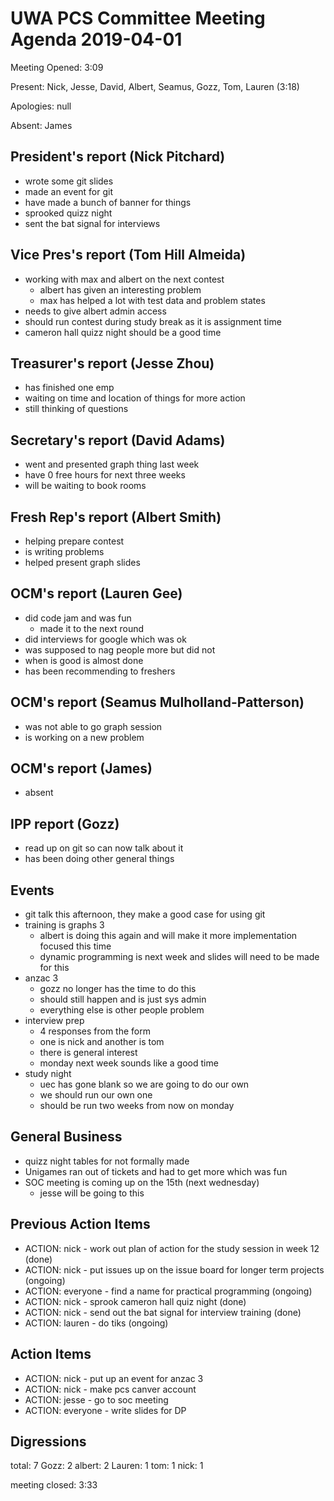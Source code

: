 # UWA PCS Committee Meeting Agenda 2019-04-01

Meeting Opened: 3:09

Present: Nick, Jesse, David, Albert, Seamus, Gozz, Tom, Lauren (3:18)

Apologies: null

Absent: James

## President's report (Nick Pitchard)

- wrote some git slides
- made an event for git
- have made a bunch of banner for things
- sprooked quizz night
- sent the bat signal for interviews

## Vice Pres's report (Tom Hill Almeida)

- working with max and albert on the next contest
  - albert has given an interesting problem
  - max has helped a lot with test data and problem states
- needs to give albert admin access
- should run contest during study break as it is assignment time
- cameron hall quizz night should be a good time

## Treasurer's report (Jesse Zhou)

- has finished one emp
- waiting on time and location of things for more action
- still thinking of questions

## Secretary's report (David Adams)

- went and presented graph thing last week
- have 0 free hours for next three weeks
- will be waiting to book rooms

## Fresh Rep's report (Albert Smith)

- helping prepare contest
- is writing problems
- helped present graph slides

## OCM's report (Lauren Gee)

- did code jam and was fun
  - made it to the next round
- did interviews for google which was ok
- was supposed to nag people more but did not
- when is good is almost done
- has been recommending to freshers

## OCM's report (Seamus Mulholland-Patterson)

- was not able to go graph session
- is working on a new problem

## OCM's report (James)

- absent

## IPP report (Gozz)

- read up on git so can now talk about it
- has been doing other general things

## Events

- git talk this afternoon, they make a good case for using git
- training is graphs 3
  - albert is doing this again and will make it more implementation focused this time
  - dynamic programming is next week and slides will need to be made for this
- anzac 3
  - gozz no longer has the time to do this
  - should still happen and is just sys admin
  - everything else is other people problem
- interview prep
  - 4 responses from the form
  - one is nick and another is tom
  - there is general interest
  - monday next week sounds like a good time
- study night
  - uec has gone blank so we are going to do our own
  - we should run our own one
  - should be run two weeks from now on monday

## General Business

- quizz night tables for not formally made
- Unigames ran out of tickets and had to get more which was fun
- SOC meeting is coming up on the 15th (next wednesday)
  - jesse will be going to this

## Previous Action Items

- ACTION: nick - work out plan of action for the study session in week 12 (done)
- ACTION: nick - put issues up on the issue board for longer term projects (ongoing)
- ACTION: everyone - find a name for practical programming (ongoing)
- ACTION: nick - sprook cameron hall quiz night (done)
- ACTION: nick - send out the bat signal for interview training (done)
- ACTION: lauren - do tiks (ongoing)

## Action Items

- ACTION: nick - put up an event for anzac 3
- ACTION: nick - make pcs canver account
- ACTION: jesse - go to soc meeting
- ACTION: everyone - write slides for DP

## Digressions

total: 7
Gozz: 2
albert: 2
Lauren: 1
tom: 1
nick: 1

meeting closed: 3:33